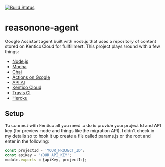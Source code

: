 [![Build Status](https://travis-ci.org/meandmyrobot/reasonone-agent.svg?branch=master)](https://travis-ci.org/meandmyrobot/reasonone-agent)
# reasonone-agent
Google Assistant agent built with node.js that uses a repository of content stored on Kentico Cloud for fullfillment. This project plays around with a few things:

* [Node.js](https://nodejs.org/en/)
* [Mocha](https://mochajs.org/)
* [Chai](http://chaijs.com/)
* [Actions on Google](https://developers.google.com/actions/tools/)
* [API.AI](https://api.ai/)
* [Kentico Cloud](https://kenticocloud.com/)
* [Travis CI](https://travis-ci.org/)
* [Heroku](https://www.heroku.com/)

## Setup
To connect with Kentico all you need to do is provide your project Id and API key (for preview mode and things like the migration API). I didn't check in my details so to hook it up create a file called params.js on the root and enter in the following:

```javascript
const projectId = 'YOUR_PROJECT_ID';
const apiKey = 'YOUR_API_KEY';
module.exports = {apiKey, projectId};
```